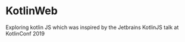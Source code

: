 # KotlinWeb
Exploring kotlin JS which was inspired by the Jetbrains KotlinJS talk at KotlinConf 2019

